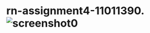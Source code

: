 # rn-assignment4-11011390.![screenshot0](https://github.com/chiefllewellyn12/rn-assignment4-11011390./assets/170211843/21dd7746-480c-4aa5-af44-c169e484a923)

